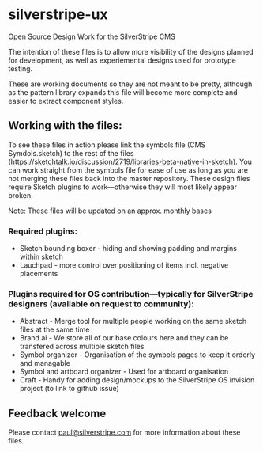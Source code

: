 # silverstripe-ux
Open Source Design Work for the SilverStripe CMS

The intention of these files is to allow more visibility of the designs planned for development, as well as experiemental designs used for prototype testing.

These are working documents so they are not meant to be pretty, although as the pattern library expands this file will become more complete and easier to extract component styles.

## Working with the files:
To see these files in action please link the symbols file (CMS Symdols.sketch) to the rest of the files (https://sketchtalk.io/discussion/2719/libraries-beta-native-in-sketch).
You can work straight from the symbols file for ease of use as long as you are not merging these files back into the master repository.
These design files require Sketch plugins to work—otherwise they will most likely appear broken.

Note: 
These files will be updated on an approx. monthly bases

### Required plugins:
* Sketch bounding boxer - hiding and showing padding and margins within sketch
* Lauchpad - more control over positioning of items incl. negative placements

### Plugins required for OS contribution—typically for SilverStripe designers (available on request to community):
* Abstract - Merge tool for multiple people working on the same sketch files at the same time
* Brand.ai - We store all of our base colours here and they can be transfered across multiple sketch files
* Symbol organizer - Organisation of the symbols pages to keep it orderly and managable
* Symbol and artboard organizer - Used for artboard organisation
* Craft - Handy for adding design/mockups to the SilverStripe OS invision project (to link to github issue) 

## Feedback welcome
Please contact paul@silverstripe.com for more information about these files.






